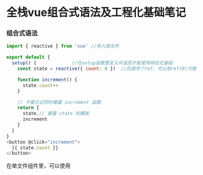 # 全栈vue组合式语法及工程化基础笔记



### 组合式语法

```js
import { reactive } from 'vue' //导入根文件

export default {
  setup() {				//在setup函数里定义并返回才能使用响应式基础
    const state = reactive({ count: 0 })  //后面学了ref，可以用ref(0)代替 

    function increment() {
      state.count++
    }

    // 不要忘记同时暴露 increment 函数
    return {
      state,// 暴露 state 到模板
      increment
    }
  }
}
<button @click="increment">
  {{ state.count }}
</button>

```

在单文件组件里，可以使用<script setup>的形式来简化上述过程

```js
<script setup>
import { reactive } from 'vue'

const state = reactive({ count: 0 })

function increment() {
  state.count++
}
</script>

<template>
  <button @click="increment">
    {{ state.count }}
  </button>
</template>

```

### dom更新时机

```
 nextTick(() => {
    // 访问更新后的 DOM
```

### `reactive()` 的局限性

1. 仅对对象类型有效（对象、数组和 `Map`、`Set` 这样的[集合类型](https://developer.mozilla.org/zh-CN/docs/Web/JavaScript/Reference/Global_Objects#使用键的集合对象)），而对 `string`、`number` 和 `boolean` 这样的 [原始类型](https://developer.mozilla.org/zh-CN/docs/Glossary/Primitive) 无效。
2. 因为 Vue 的响应式系统是通过属性访问进行追踪的，因此我们必须始终保持对该响应式对象的相同引用。这意味着我们不可以随意地“替换”一个响应式对象，因为这将导致对初始引用的响应性连接丢失：

```js
let state = reactive({ count: 0 })

// 上面的引用 ({ count: 0 }) 将不再被追踪（响应性连接已丢失！）
state = reactive({ count: 1 })

```

而且在对响应式的对象属性赋值或在本地解析的时候也会失去响应。

### 用 `ref()` 定义响应式变量

`reactive()` 的种种限制归根结底是因为 JavaScript 没有可以作用于所有值类型的 “引用” 机制。为此，Vue 提供了一个 [`ref()`](https://cn.vuejs.org/api/reactivity-core.html#ref) 方法来允许我们创建可以使用任何值类型的响应式 **ref**：

```js
import { ref } from 'vue'

const count = ref(0)
```

`ref()` 将传入参数的值包装为一个带 `.value` 属性的 ref 对象

```js
const count = ref(0)

console.log(count) // { value: 0 }
console.log(count.value) // 0

count.value++
console.log(count.value) // 1
```

## 计算属性

```js
<script setup>
import { reactive, computed } from 'vue'

const author = reactive({
  name: 'John Doe',
  books: [
    'Vue 2 - Advanced Guide',
    'Vue 3 - Basic Guide',
    'Vue 4 - The Mystery'
  ]
})

// 一个计算属性 ref
const publishedBooksMessage = computed(() => {
  return author.books.length > 0 ? 'Yes' : 'No'
})
</script>

<template>
  <p>Has published books:</p>
  <span>{{ publishedBooksMessage }}</span>
</template>

```

## 工程化基础笔记

## CommonJS

node.js   cd ..进入上一层目录 

node+文件名 可以直接调试文件

##### （node.js可以直接使用export模块）

const  xxx  = require（“文件地址” ）

#### 1.直接获取导出的对象，从对象中获取属性。

 xxx.属性名

#### 2.导入对象之后，直接对其进行解构。

const ｛属性名，属性名｝= require（“导入文件名”） 
之后可以直接使用属性内容

##### node 中export和require本质上是一种引用赋值。

## module.export

module.export.属性名 = 属性名（导出方法）

将module作为对象，export是其中一个属性。

Node导出的本质是在导出module.export对象，而require是在查找module.export对象。

<img src="https://yunding-ljt.oss-cn-beijing.aliyuncs.com/module.export.png" alt="module.export" style="zoom: 50%;" />

1.开发中常用写法

module.export = {

属性名，

属性名，

}

## ES module

*浏览器本身支持es module

1.导出 export

​	导入import

采用了编译期的静态分析，也加入了动态引用的方式

默认使用use strict （严格模式）

2.使用方式

<script src=" " type= "module"\>  </script\>



##### 导入方式：

1. import { 标识符}   from   "地址"（必须加后缀名）
2. import {标识符 as 别名}   from “地址”
3. import  * as  别名   from “地址”  

##### 导出方式：

1. export{

标识符1，

标识符2，

}

2. export{

标识符1   **as**  别名，

标识符2，

}

3. export  const name = “xxx”   定义时直接导出方式

##### 规范框架：

工具文件夹，在该文件夹内设置入口文件，index.js，统一导入导出工具文件

优化1：export {属性名1，属性名2} from  ‘地址’           

​				导入后直接导出，import和export的结合体

优化2：export * from ‘地址’

​					导入全部后直接导出全部，import和export的结合体，

##### 默认导出（export default）：

不用命名的默认导出方式，导入式时没有名字，可以随意命名

1. export default     名字

2. export   default  function（）{

   逻辑代码；

   return  xxx；

   }

条件导入

在达成条件后，再进行

![image-20230505224612951](https://yunding-ljt.oss-cn-beijing.aliyuncs.com/image-20230505224612951.png)

##### ESmodule的解析流程

<img src="https://yunding-ljt.oss-cn-beijing.aliyuncs.com/image-20230506095923696.png" alt="image-20230506095923696" style="zoom:150%;" />

### 包管理器npm


